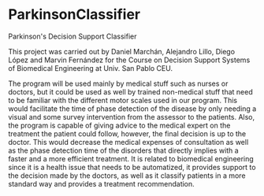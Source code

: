 # ParkinsonClassifier
Parkinson's Decision Support Classifier

This project was carried out by Daniel Marchán, Alejandro Lillo, Diego López and Marvin Fernández for the Course on Decision Support Systems of Biomedical Engineering at Univ. 
San Pablo CEU.

The program will be used mainly by medical stuff such as nurses or doctors, but it could be used as well by trained non-medical stuff that need to be familiar with the different
motor scales used in our program. This would facilitate the time of phase detection of the disease by only needing a visual and some survey intervention from the assessor to
the patients. Also, the program is capable of giving advice to the medical expert on the treatment the patient could follow, however, the final decision is up to the doctor. This
would decrease the medical expenses of consultation as well as the phase detection time of the disorders that directly implies with a faster and a more efficient treatment. 
It is related to biomedical engineering since it is a health issue that needs to be automatized, it provides support to the decision made by the doctors, as well as it
classify patients in a more standard way and provides a treatment recommendation. 
